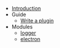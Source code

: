 - [Introduction](/)
- Guide
  <!-- - [Install a plugin](/guide/install-a-plugin.md) -->
  - [Write a plugin](/guide/write-a-plugin.md)
- Modules
  - [logger](/modules/logger.md)
  - [electron](/modules/electron.md)